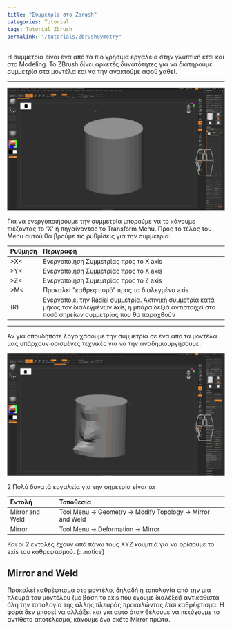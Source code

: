 ```yaml
---
title: "Συμμετρία στο Zbrush"
categories: Tutorial
tags: Tutorial Zbrush
permalink: "/tutorials/ZbrushSymetry"
---
```


Η συμμετρία είναι ένα από τα πιο χρήσιμα εργαλεία στην γλυπτική έτσι και στο Modeling. Το ΖBrush δίνει αρκετές δυνατότητες για να διατηρούμε συμμετρία στα μοντέλα και να την ανακτούμε αφού χαθεί.
<hr>

<img src="/assets/images/Zbrush/ZbrushSymetry.gif" alt="Alt text" width="1200" />

Για να ενεργοποιήσουμε την συμμετρία μπορούμε να το κάνουμε πιέζοντας το 'Χ' ή πηγαίνοντας το Transform Menu. Προς το τέλος του Menu αυτού θα βρούμε τις ρυθμίσεις για την συμμετρία.

| Ρυθμηση    | Περιγραφή |
|:---------|:---|
| >Χ<   |  Ενεργοποίηση Συμμετρίας προς το Χ axis|
| >Υ<     |  Ενεργοποίηση Συμμετρίας προς το Χ axis|
| >Ζ<     |  Ενεργοποίηση Συμεμτρίας προς το Ζ axis|
| >Μ<     |  Προκαλεί "καθρεφτισμό" προς τα διαλεγμένα axis|
| (R) | Ενεργοποιεί την Radial συμμετρία. Aκτινική συμμετρία κατά μήκος τον διαλεγμένων axis, η μπάρα δεξιά αντιστοιχεί στο ποσό σημείων συμμετρίας που θα παραχθούν |

<hr>

Αν για οπουδήποτε λόγο χάσουμε την συμμετρία σε ένα από τα μοντέλα μας υπάρχουν ορισμένες τεχνικές για να την αναδημιουργήσουμε.

<img src="/assets/images/Zbrush/ZbrushMirror.gif" alt="Alt text" width="1200" />

2 Πολύ δυνατά εργαλεία για την σημετρία είναι τα

| Εντολή    | Τοποθεσία |
|:---------|:---|
| Mirror and Weld   |  Tool Menu -> Geometry -> Modify Topology -> Mirror and Weld|
| Mirror     |  Tool Menu -> Deformation -> Mirror|

Και οι 2 εντολές έχουν από πάνω τους XYZ κουμπιά για να ορίσουμε το axis του καθρεφτισμού.
{: .notice}

<h2>Mirror and Weld</h2>

Προκαλεί καθρέφτισμα στο μοντέλο, δηλαδή η τοπολογία από την μια πλευρά του μοντέλου (με βάση το axis που έχουμε διαλέξει) αντικαθιστά όλη την τοπολογία της άλλης πλευράς προκαλώντας έτσι καθρέφτισμα. Η φορά δεν μπορεί να αλλάξει και για αυτό όταν θέλουμε να πετύχουμε το αντίθετο αποτέλεσμα, κάνουμε ένα σκέτο Mirror πρώτα.